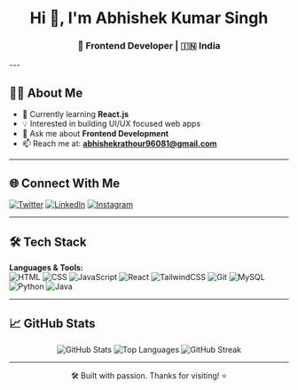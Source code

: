 <h1 align="center">Hi 👋, I'm Abhishek Kumar Singh</h1>
<h3 align="center">🚀 Frontend Developer | 🇮🇳 India</h3>
---

## 👨‍💻 About Me

- 🔭 Currently learning **React.js**
- 💡 Interested in building UI/UX focused web apps
- 💬 Ask me about **Frontend Development**
- 📫 Reach me at: **abhishekrathour96081@gmail.com**

---

## 🌐 Connect With Me

[![Twitter](https://img.shields.io/badge/Twitter-%231DA1F2.svg?style=flat&logo=twitter&logoColor=white)](https://x.com/AbhiRathour27)
[![LinkedIn](https://img.shields.io/badge/LinkedIn-%230077B5.svg?style=flat&logo=linkedin&logoColor=white)](https://www.linkedin.com/in/abhishek-singh-761273297)
[![Instagram](https://img.shields.io/badge/Instagram-%23E4405F.svg?style=flat&logo=instagram&logoColor=white)](https://instagram.com/abhishek_.rathour)

---

## 🛠️ Tech Stack

**Languages & Tools:**  
![HTML](https://img.shields.io/badge/HTML5-E34F26?style=flat&logo=html5&logoColor=white)
![CSS](https://img.shields.io/badge/CSS3-1572B6?style=flat&logo=css3&logoColor=white)
![JavaScript](https://img.shields.io/badge/JavaScript-F7DF1E?style=flat&logo=javascript&logoColor=black)
![React](https://img.shields.io/badge/React-20232A?style=flat&logo=react&logoColor=61DAFB)
![TailwindCSS](https://img.shields.io/badge/TailwindCSS-06B6D4?style=flat&logo=tailwind-css&logoColor=white)
![Git](https://img.shields.io/badge/Git-F05032?style=flat&logo=git&logoColor=white)
![MySQL](https://img.shields.io/badge/MySQL-005C84?style=flat&logo=mysql&logoColor=white)
![Python](https://img.shields.io/badge/Python-3776AB?style=flat&logo=python&logoColor=white)
![Java](https://img.shields.io/badge/Java-007396?style=flat&logo=java&logoColor=white)

---

## 📈 GitHub Stats

<p align="center">
  <img src="https://github-readme-stats.vercel.app/api?username=abhishekrathour27&show_icons=true&theme=radical" alt="GitHub Stats" />
  <img src="https://github-readme-stats.vercel.app/api/top-langs?username=abhishekrathour27&layout=compact&theme=radical" alt="Top Languages" />
 <!-- Green streak theme -->
<img src="https://github-readme-streak-stats.herokuapp.com/?user=abhishekrathour27&theme=react&stroke=00ff00&ring=00ff00&fire=00ff00&currStreakLabel=00ff00" alt="GitHub Streak" />

</p>

---

<p align="center">
  🛠️ Built with passion. Thanks for visiting! ⭐
</p>
